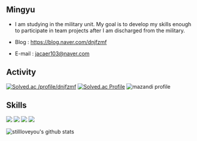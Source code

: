 
## Mingyu
- I am studying in the military unit. My goal is to develop my skills enough to participate in team projects after I am discharged from the military.

- Blog : https://blog.naver.com/dnjfzmf

- E-mail : jacaer103@naver.com

  



## Activity

[![Solved.ac
/profile/dnjfzmf](http://mazassumnida.wtf/api/v2/generate_badge?boj=dnjfzmf)](https://solved.ac/dnjfzmf)
[![Solved.ac Profile](http://mazassumnida.wtf/api/v2/generate_badge?boj=dnjfzmf)](https://solved.ac/dnjfzmf/) ![mazandi profile](http://mazandi.herokuapp.com/api?handle=dnjfzmf&theme=dark)

## Skills
<img src="https://img.shields.io/badge/Spring-6DB33F?style=flat-square&logo=Spring&logoColor=white"/></a>
<img src="https://img.shields.io/badge/Kotlin-7F52FF?style=flat-square&logo=Kotlin&logoColor=white"/></a>
<img src="https://img.shields.io/badge/Spring Boot-6DB33F?style=flat-square&logo=Spring Boot&logoColor=white"/></a>
<img src="https://img.shields.io/badge/Java-007396?style=flat&logo=OpenJDK&logoColor=white"/>








![stillloveyou's github stats](https://github-readme-stats.vercel.app/api?username=stillloveyou&show_icons=true)


